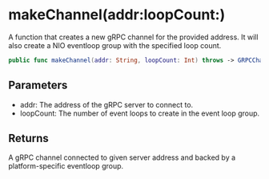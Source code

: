 # makeChannel(addr:loopCount:)

A function that creates a new gRPC channel for the provided address.
It will also create a NIO eventloop group with the specified loop count.

``` swift
public func makeChannel(addr: String, loopCount: Int) throws -> GRPCChannel
```

## Parameters

  - addr: The address of the gRPC server to connect to.
  - loopCount: The number of event loops to create in the event loop group.

## Returns

A gRPC channel connected to given server address and backed by a platform-specific eventloop group.
